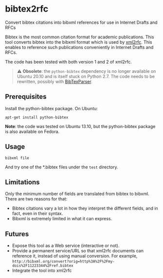 bibtex2rfc
==========

Convert bibtex citations into bibxml references for use in Internet Drafts and RFCs

Bibtex is the most common citation format for academic publications. This tool converts bibtex into the
bibxml format which is used by [xml2rfc](http://xml.resource.org/).
This enables to reference such publications conveniently in Internet Drafts and RFCs.

The code has been tested with both version 1 and 2 of xml2rfc.

> :warning: **Obsolete**: the `python-bibtex` dependency is no longer available on Ubuntu 20.10 and is itself stuck on Python 2.7.
The code needs to be rewritten, possibly with [BibTexParser](https://github.com/sciunto-org/python-bibtexparser).

## Prerequisites

Install the python-bibtex package. On Ubuntu:

    apt-get install python-bibtex

**Note**: the code was tested on Ubuntu 13.10, but the python-bibtex package is also available on Fedora.

## Usage
 `bibxml file`

And try one of the *.bibtex files under the `test` directory.

## Limitations

Only the minimum number of fields are translated from bibtex to bibxml. There are two reasons for that:

 * Bibtex citations vary a lot in how they interpret the different fields, and in fact, even in their syntax.
 * Bibxml is extremely limited in what it can express.

## Futures
 * Expose this tool as a Web service (interactive or not).
 * Provide a permanent service/URL so that xml2rfc documents can reference it, instead of using manual conversion. For example, `http://bibxml.org/convert?orig=http%3A%2F%2Fmy-dois%2F11223344%2Fref.bibtex`
 * Integrate the tool into xml2rfc
